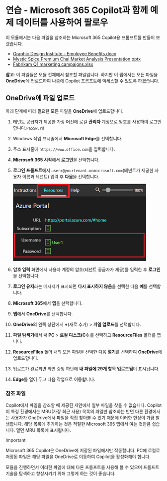 # 연습 - Microsoft 365 Copilot과 함께 예제 데이터를 사용하여 팔로우

이 모듈에서는 다음 파일을 참조하는 Microsoft 365 Copilot용 프롬프트를 만들어 보겠습니다.

- [Graphic Design Institute - Employee Benefits.docx](https://go.microsoft.com/fwlink/?linkid=2268825)
- [Mystic Spice Premium Chai Market Analysis Presentation.pptx](https://go.microsoft.com/fwlink/?linkid=2268768)
- [Fabrikam Q1 marketing campaigns.xlsx](https://go.microsoft.com/fwlink/?linkid=2269124)

**참고**: 이 파일들은 모듈 전체에서 참조할 파일입니다. 하지만 이 랩에서는 모든 파일을 **OneDrive**에 업로드하여 나중에 Copilot 프롬프트에 액세스할 수 있도록 하겠습니다.

## OneDrive에 파일 업로드

아래 단계에 따라 필요한 모든 파일을 **OneDrive**에 업로드합니다.

1. 테넌트 공급자가 제공한 가상 머신에 로컬 **관리자** 계정으로 암호를 사용하여 로그인합니다.`Pa55w.rd`
2. Windows 작업 표시줄에서 **Microsoft Edge**를 선택합니다.
3. 주소 표시줄에 `https://www.office.com`을 입력합니다.
4. **Microsoft 365 시작**에서 **로그인**을 선택합니다.
5. **로그인 프롬프트**에서 `userx@yourtenant.onmicrosoft.com`(테넌트가 제공한 사용자 이름과 테넌트) 입력 후 **다음**을 선택합니다.

    [![Skillable의 리소스 창 스크린샷](../media/lab_resources_password.png)](../media/lab_resources_password.png#lightbox)

6. **암호 입력** 화면에서 사용자 계정의 암호(테넌트 공급자가 제공)를 입력한 후 **로그인**을 선택합니다.
7. **로그인 유지**라는 메시지가 표시되면 **다시 표시하지 않음**을 선택한 다음 **예**를 선택합니다.
8. **Microsoft 365**에서 **앱**을 선택합니다.
9. **앱**에서 **OneDrive**를 선택합니다.
10. **OneDrive**의 왼쪽 상단에서 **+**(새로 추가) > **파일 업로드**를 선택합니다.
11. **파일 탐색기**에서 **내 PC** > **로컬 디스크(C:)** 를 선택하고 **ResourceFiles** 폴더를 엽니다.
12. **ResourceFiles** 폴더 내의 모든 파일을 선택한 다음 **열기**를 선택하여 **OneDrive**에 업로드합니다.
13. 업로드가 완료되면 화면 중앙 하단에 **내 파일에 29개 항목 업로드됨**이 표시됩니다.
14. **Edge**를 열어 두고 다음 작업으로 이동합니다.

### 참조 파일

Copilot에서 파일을 참조할 때 제공된 제안에서 일부 파일을 찾을 수 없습니다. Copilot이 특정 환경에서는 MRU(가장 최근 사용) 목록의 파일만 참조하는 반면 다른 환경에서는 사용자가 OneDrive에서 파일을 직접 찾아볼 수 있기 때문에 이러한 현상이 가끔 발생합니다. 해당 목록에 추가하는 것은 적절한 Microsoft 365 앱에서 여는 것만큼 쉽습니다.  열면 MRU 목록에 표시됩니다.

> [!IMPORTANT]
> Microsoft 365 Copilot은 OneDrive에 저장된 파일에서만 작동합니다. PC에 로컬로 저장된 파일은 해당 파일을 OneDrive로 이동하여 Copilot을 활성화해야 합니다.

모듈을 진행하면서 이러한 파일에 대해 다른 프롬프트를 사용해 볼 수 있으며 프롬프트 기술을 탐색하고 향상시키기 위해 그렇게 하는 것이 좋습니다.
